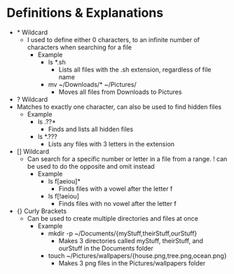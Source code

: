 # Definitions & Explanations
* \* Wildcard
  * I used to define either 0 characters, to an infinite number of characters when searching for a file
    * Example
      * ls *.sh
        * Lists all files with the .sh extension, regardless of file name
      * mv ~/Downloads/* ~/Pictures/
        * Moves all files from Downloads to Pictures
* ? Wildcard
* Matches to exactly one character, can also be used to find hidden files
  * Example
    * ls .??*
      * Finds and lists all hidden files
    * ls *.???
      * Lists any files with 3 letters in the extension
* [] Wildcard
  * Can search for a specific number or letter in a file from a range.  ! can be used to do the opposite and omit instead
    * Example
      * ls f[aeiou]*
        * Finds files with a vowel after the letter f
      * ls f[!aeiou]
        * Finds files with no vowel after the letter f
* {} Curly Brackets
  * Can be used to create multiple directories and files at once
    * Example
      * mkdir -p ~/Documents/{myStuff,theirStuff,ourStuff}
        * Makes 3 directories called myStuff, theirStuff, and ourStuff in the Documents folder
      * touch  ~/Pictures/wallpapers/{house.png,tree.png,ocean.png}
        * Makes 3 png files in the Pictures/wallpapers folder
